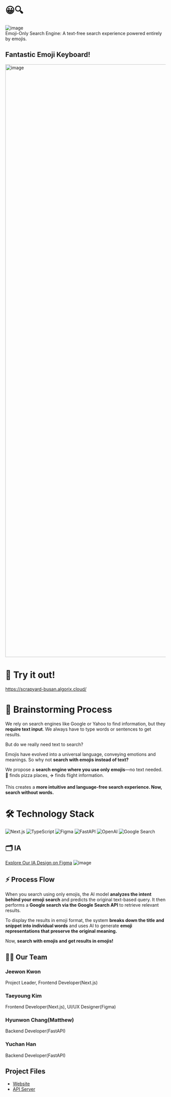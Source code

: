 # 😀🔍
![image](https://github.com/user-attachments/assets/ec9974b9-1c4e-4821-94b7-c42836cbd2c8)  
Emoji-Only Search Engine: A text-free search experience powered entirely by emojis.

## Fantastic Emoji Keyboard!

<img width="1864" alt="image" src="https://github.com/user-attachments/assets/1e39bd53-0124-43c8-876b-5802b7b5ae8f" />

# 🚀 Try it out!
https://scrapyard-busan.algorix.cloud/

# 🧠 Brainstorming Process 

We rely on search engines like Google or Yahoo to find information, but they **require text input**. We always have to type words or sentences to get results.

But do we really need text to search?

Emojis have evolved into a universal language, conveying emotions and meanings. So why not **search with emojis instead of text?**

We propose a **search engine where you use only emojis**—no text needed. 🍕 finds pizza places, ✈️ finds flight information.

This creates a **more intuitive and language-free search experience. Now, search without words.**

# 🛠️ Technology Stack
![Next.js](https://img.shields.io/badge/Next.js-000000?logo=next.js&logoColor=white&style=for-the-badge)
![TypeScript](https://img.shields.io/badge/TypeScript-3178C6?logo=typescript&logoColor=white&style=for-the-badge)
![Figma](https://img.shields.io/badge/Figma-F24E1E?logo=figma&logoColor=white&style=for-the-badge)
![FastAPI](https://img.shields.io/badge/FastAPI-009688?logo=fastapi&logoColor=white&style=for-the-badge)
![OpenAI](https://img.shields.io/badge/OpenAI-412991?logo=openai&logoColor=white&style=for-the-badge)
![Google Search](https://img.shields.io/badge/Google%20Search-4285F4?logo=google&logoColor=white&style=for-the-badge)

## 🗂️ IA

[Explore Our IA Design on Figma](https://fig.page/cZ4QzHS)
![image](https://github.com/user-attachments/assets/0c309db0-69a3-4cce-8c38-9786c6123fd7)



## ⚡ Process Flow

When you search using only emojis, the AI model **analyzes the intent behind your emoji search** and predicts the original text-based query. It then performs a **Google search via the Google Search API** to retrieve relevant results.

To display the results in emoji format, the system **breaks down the title and snippet into individual words** and uses AI to generate **emoji representations that preserve the original meaning.**

Now, **search with emojis and get results in emojis!**

## 🧑‍💻 Our Team
### Jeewon Kwon
Project Leader, Frontend Developer(Next.js)  
### Taeyoung Kim
Frontend Developer(Next.js), UI/UX Designer(Figma)  
### Hyunwon Chang(Matthew)
Backend Developer(FastAPI)  
### Yuchan Han
Backend Developer(FastAPI)  


## Project Files
 - [Website](https://github.com/pretty-chan/web)  
- [API Server](https://github.com/pretty-chan/api)  
